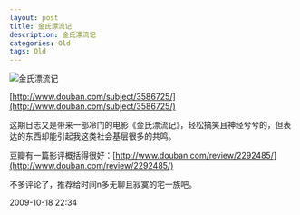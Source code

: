 ```yaml
---
layout: post
title: 金氏漂流记
description: 金氏漂流记
categories: Old
tags: Old
---
```


![金氏漂流记](http://t.douban.com/lpic/s3643899.jpg)

[http://www.douban.com/subject/3586725/](http://www.douban.com/subject/3586725/)

这期日志又是带来一部冷门的电影《金氏漂流记》，轻松搞笑且神经兮兮的，但表达的东西却能引起我这类社会基层很多的共鸣。

豆瓣有一篇影评概括得很好：[http://www.douban.com/review/2292485/](http://www.douban.com/review/2292485/)

不多评论了，推荐给时间n多无聊且寂寞的宅一族吧。

2009-10-18 22:34
